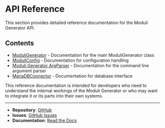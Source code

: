 # API Reference

This section provides detailed reference documentation for the Moduli Generator API.

## Contents

- [ModuliGenerator](moduli_generator.md) - Documentation for the main ModuliGenerator class
- [ModuliConfig](config.md) - Documentation for configuration handling
- [Moduli Generator ArgParser](argparser.md) - Documentation for the command line argument parser
- [MariaDBConnector](db.md) - Documentation for database interface

This reference documentation is intended for developers who need to understand the internal workings of the Moduli
Generator or who may want to integrate it or its parts into their own systems.

____

- **Repository**: [GitHub](https://github.com/beckerwilliams/moduli_generator)
- **Issues**: [GitHub Issues](https://github.com/beckerwilliams/moduli_generator/issues)
- **Documentation**: [Read the Docs](https://moduli-generator.readthedocs.io/)